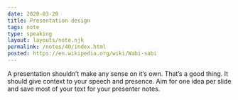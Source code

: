 ```yaml
---
date: 2020-03-20
title: Presentation design
tags: note
type: speaking
layout: layouts/note.njk
permalink: /notes/40/index.html
posted: https://en.wikipedia.org/wiki/Wabi-sabi
---
```


A presentation shouldn’t make any sense on it’s own. That’s a good thing. It should give context to your speech and presence. Aim for one idea per slide and save most of your text for your presenter notes.
